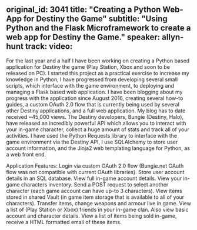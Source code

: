 original_id: 3041
title: "Creating a Python Web-App for Destiny the Game"
subtitle: "Using Python and the Flask Microframework to create a web app for Destiny the Game."
speaker: allyn-hunt
track: 
video:
---
For the last year and a half I have been working on creating a Python based application for Destiny the game (Play Station, Xbox and soon to be released on PC). I started this project as a practical exercise to increase my knowledge in Python, I have progressed from developing several small scripts, which interface with the game environment, to deploying and managing a Flask based web application.
I have been blogging about my progress with the application since August 2016, creating several how-to guides, a custom OAuth 2.0 flow that is currently being used by several other Destiny applications, and a full web application. My blog has to date received ~45,000 views.
The Destiny developers, Bungie (Destiny, Halo), have released an incredibly powerful API which allows you to interact with your in-game character, collect a huge amount of stats and track all of your activities. I have used the Python Requests library to interface with the game environment via the Destiny API, I use SQLAlchemy to store user account information, and the Jinja2 web templating language for Python, as a web front end.

Application Features:
Login via custom OAuth 2.0 flow (Bungie.net OAuth flow was not compatible with current OAuth libraries).
Store user account details in an SQL database.
View full in-game account details.
View your in-game characters inventory. 
Send a POST request to select another character (each game account can have up-to 3 characters).
View items stored in shared Vault (in game item storage that is available to all of your characters).
Transfer items, change weapons and armour live in game.
View a list of (Play Station or Xbox) friends in your in-game clan. Also view basic account and character details.
View a list of items being sold in-game, receive a HTML formatted email of these items.